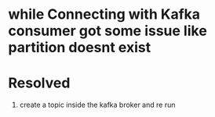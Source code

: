 # while Connecting with Kafka consumer got some issue like partition doesnt exist
# Resolved
1. create a topic inside the kafka broker and re run 




